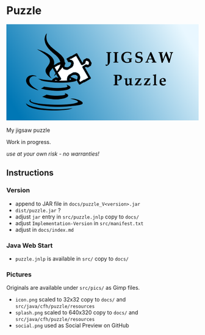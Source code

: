 # Puzzle

![splash](src/pics/splash.png)

My jigsaw puzzle

Work in progress.

*use at your own risk - no warranties!*

## Instructions

### Version

- append to JAR file in `docs/puzzle_V<version>.jar`
- `dist/puzzle.jar` ?
- adjust `jar` entry in `src/puzzle.jnlp`
  copy to `docs/`
- adjust `Implementation-Version` in `src/manifest.txt`
- adjust in `docs/index.md`

### Java Web Start

- `puzzle.jnlp` is available in `src/`
  copy to `docs/`

### Pictures

Originals are available under `src/pics/` as Gimp files.

- `icon.png`
  scaled to 32x32
  copy to `docs/` and `src/java/cfh/puzzle/resources`
- `splash.png`
  scaled to 640x320
  copy to `docs/` and `src/java/cfh/puzzle/resources`
- `social.png`
  used as Social Preview on GitHub



